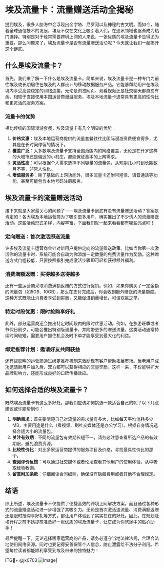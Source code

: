 # 埃及流量卡：流量赠送活动全揭秘

提到埃及，很多人脑海中会浮现出金字塔、尼罗河以及神秘的古文明。而如今，随着全球通信技术的发展，埃及不仅在文化上吸引着人们，在通讯领域也逐渐成为热门选择。特别是对于经常需要跨境上网的人来说，一张优质的埃及流量卡显得尤为重要。那么问题来了，埃及流量卡是否有流量赠送活动呢？今天就让我们一起揭开这个谜底。

## 什么是埃及流量卡？

首先，我们来了解一下什么是埃及流量卡。简单来说，埃及流量卡是一种专门为前往埃及或长期居住在埃及的人群设计的移动数据服务产品。它能够帮助用户在埃及境内享受高速稳定的网络连接，无论是浏览网页、观看视频还是社交聊天都游刃有余。相较于直接使用本国运营商漫游服务，埃及本地流量卡通常具有更高的性价比和更灵活的服务方案。

### 流量卡的优势

相比传统的国际漫游套餐，埃及流量卡有几个明显的优势：

1. **价格实惠**：埃及本地运营商提供的流量套餐往往比国际漫游资费便宜得多，尤其是在长时间停留的情况下。
2. **覆盖广泛**：大多数埃及流量卡支持全国范围内的网络覆盖，无论是在开罗这样的大城市还是偏远的小村庄，都能保证基本的上网需求。
3. **灵活性高**：可以根据个人需求选择不同容量的流量包，从短期几小时到长期数月不等，非常人性化。
4. **增值服务多**：除了基础的上网功能外，很多流量卡还附带短信、语音通话等功能，甚至可能包含本地号码注册服务。

## 埃及流量卡的流量赠送活动

接下来就是大家最关心的问题了——埃及流量卡到底有没有流量赠送活动？答案是肯定的！各大埃及本地运营商为了吸引更多用户，确实推出了不少诱人的流量赠送活动。这些活动形式多样，内容丰富，下面我们就一起来看看都有哪些亮点吧！

### 定向赠送：首次激活即送流量

许多埃及流量卡运营商会针对新用户提供定向的流量赠送政策。比如当你第一次激活你的流量卡时，系统可能会自动为你添加一定数量的免费流量作为奖励。这种赠送方式门槛较低，只要按照指引完成激活步骤即可轻松获得额外福利。

### 消费满额返赠：买得越多送得越多

还有一些运营商采取消费满额返赠的方式进行促销。例如，如果你购买了一定金额的流量包（如5GB、10GB），那么在支付完成后，你会收到额外赠送的流量额度。这种方式既能让消费者享受到实惠，又能促进销量增长，可谓双赢之举。

### 特定时段优惠：限时抢购享好礼

此外，部分运营商还会推出特定时间段内的限时优惠活动。例如，在旅游旺季或者节假日前夕，可能会推出特别版流量卡，并附带更多的赠送流量。这类活动通常持续时间较短，需要用户抓住机会及时下单才能享受到最大化的利益。

### 绑定推荐计划：邀请好友共同获益

还有些聪明的运营商通过绑定推荐机制来激励现有客户帮助拓展市场。当老用户成功邀请新用户加入后，双方都可以获得相应的流量奖励。这样一来，不仅能够扩大品牌影响力，还能形成良好的口碑传播效应。

## 如何选择合适的埃及流量卡？

既然埃及流量卡有这么多好处，那我们应该如何挑选一款适合自己的呢？以下几点建议或许能帮到你：

1. **明确需求**：首先要清楚自己对流量的需求量有多大，比如每天平均消耗多少MB，主要用途是什么（看视频、刷社交媒体还是办公学习）。根据自身情况选择合适大小的流量包。
2. **关注有效期**：不同的流量包有效期长短不一，请务必注意查看所选产品的有效期限，避免浪费资源。
3. **比较性价比**：对比多家运营商提供的服务项目及价格，寻找最具性价比的那个。
4. **查阅评价反馈**：可以通过社交媒体或者论坛查看其他用户的使用体验，从中吸取经验教训。
5. **留意附加条款**：仔细阅读合同细则，确保没有隐藏费用或者其他不合理规定。

## 结语

综上所述，埃及流量卡不仅提供了便捷高效的跨境上网解决方案，而且通过各种形式的流量赠送活动进一步增强了其吸引力。无论是首次激活送流量、消费满额返赠还是限时抢购享好礼等方式，都让用户体验到了实实在在的好处。因此，在规划赴埃行程之前不妨提前准备好一张优质的埃及流量卡，让它成为你旅途中的贴心助手！

最后提醒一下，无论选择哪家运营商的产品，请务必遵守当地法律法规，合理合法地使用网络资源。同时也要记得妥善保管个人信息，防止泄露给不法分子利用。希望每位读者都能顺利享受到埃及带来的独特魅力！

[TG💪+ @jx0703 ![Image](https://github.com/user-attachments/assets/dbca1d08-cadb-493c-b0ec-ad6f7a83f270)]